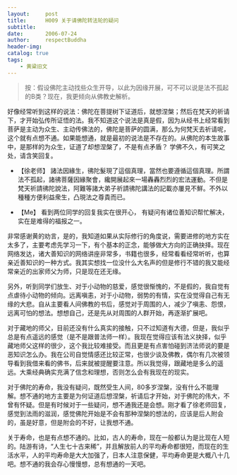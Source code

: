 ```yaml
---
layout:     post
title:      H009 关于请佛陀转法轮的疑问
subtitle:   
date:       2006-07-24
author:     respectBuddha
header-img: 
catalog: true
tags:
    - 黄粱旧文
---
```


> 按：假设佛陀主动找些众生开导，以此为因缘开展，可不可以说是法不孤起的B类？现在，我更倾向从佛教史解析。

好像经常听到这样的说法：佛陀在菩提树下证道后，就想涅槃；然后在梵天的祈请下，才开始弘传所证悟的法。我不知道这个说法是真是假，因为从经书上经常看到菩萨是主动为众生、主动传佛法的，佛陀是菩萨的圆满，那么为何梵天去祈请呢，这个就有点想不通。如果能想通，就是最初的说法是不存在的。从佛陀的本生故事中，是那样的为众生，证道了却想涅槃了，不是有点矛盾？
学佛不久，有可笑之处，请含笑回复。

- 【徐老师】
諸法因緣生，彿陀髮現了這個真理，當然也要遵循這個真理。所謂法不孤起，諸彿菩薩因緣聚會，纔開展起來一場轟轟烈烈的宏法運動。不但是梵天祈請彿陀說法，阿難等諸大弟子祈請彿陀講法的記載亦屢見不鮮。不外以種種方便利益衆生，凸現法之尊貴而已。 

- 【Me】
看到两位同学的回复我实在很开心， 有疑问有诸位善知识帮忙解决，实在是难得的福报之一。

非常感谢黄的劝言，是的，我知道如果从实际修行的角度说，需要进修的地方实在太多了，主要考虑先学习一下，有个基本的正念，能够做大方向的正确抉择。现在网络发达，诸大善知识的网络讲座非常多，书籍也很多，经常看看经常听听，也算亲近善知识的一种方式。我其实想找一位没什么大名声的但是修行不错的我又能经常亲近的出家师父为师，只是现在还无缘。

另外，听到同学们放生、对于小动物的慈爱，感觉很惭愧的，不是假的，我自觉有点虐待小动物的倾向。远离嗔恚，对于小动物，弱势的有情，实在没觉得自己有无缘的大悲。自从主要看人间佛教的书后，感觉对于周围的人，减少了嗔恚、怨恨，远离可怕的想法。想想自己，还是先从对周围的人群开始，再逐渐扩展吧。

对于藏地的师父，目前还没有什么真实的接触，只不过知道有大德，但是，我似乎总是有点遥远的感觉（是不是跟普法师一样）。我现在觉得应该有法义抉择，似乎藏地师父这样的很少，这个我比较难接受。而且更是有点害怕碰到济法师说的要是恶知识怎么办。我在公司自觉情感还比较正常，也很少谈及佛教，偶尔有几次被领导看到我借来看的佛书，后来就被提醒要注意。所以我觉得，跟藏地是多么的遥远。大乘经典确实充满了信念和理想，否则怎么会有我现在的现实。

对于佛陀的寿命，我没有疑问，既然受生人间，80多岁涅槃，没有什么不能理解。想不通的地方主要是为何证道后想涅槃，祈请后才开始，对于佛陀的伟大，不曾有怀疑。但是有时候对于一些疑问，想不通我还是会想。刚才看了徐老师回复，感觉到法雨的滋润，感觉佛陀开始是不会有那种涅槃的想法的，应该是后人附会的，虽是好意，但是附会的不好，让我想不通。

关于寿命，也是有点想不通的。比如，古人的寿命，现在一般都认为是比现在人短的。陆游有诗，“人生七十古来稀”，并且解放前人的平均寿命都很短，而现在的生活水平，人的平均寿命是大大加强了，日本人注意保健，平均寿命更是大概八十几吧。想不通的我会存心慢慢想，总有想通的一天吧。
